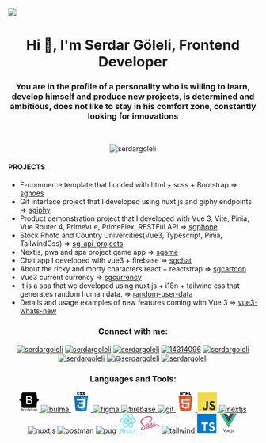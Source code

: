  
![](https://komarev.com/ghpvc/?username=serdargoleli&label=PROFILE+VIEWS&color=green)
 
<h1 align="center">Hi 👋, I'm Serdar Göleli, Frontend Developer</h1>
<h3 align="center">You are in the profile of a personality who is willing to learn, develop himself and produce new projects, is determined and ambitious, does not like to stay in his comfort zone, constantly looking for innovations</h3>
<br/>
<p align="center"><img  src="https://github-readme-stats.vercel.app/api/top-langs?username=serdargoleli&theme=radical&show_icons=true&locale=en&layout=compact" alt="serdargoleli" /></p>

<h4>PROJECTS</h4>

- E-commerce template that I coded with html + scss + Bootstrap => [sghoes](https://shoes-ten.vercel.app/index.html)
- Gif interface project that I developed using nuxt js and giphy endpoints => [sgiphy](https://sgiphy.vercel.app/)
- Product demonstration project that I developed with Vue 3, Vite, Pinia, Vue Router 4, PrimeVue, PrimeFlex, RESTFul API => [sgphone](https://sgphone.vercel.app/)
- Stock Photo and Country Univercities(Vue3, Typescript, Pinia, TailwindCss) => [sg-api-projects](https://sg-projects.netlify.app/)
- Nextjs, pwa and spa project game app => [sgame](https://sgame.vercel.app/)
- Chat app I developed with vue3 + firebase => [sgchat](https://sgchat.vercel.app)
- About the ricky and morty characters react + reactstrap => [sgcartoon](https://sg-ricky-and-morty.netlify.app/)
- Vue3 current currency => [sgcurrency](https://sgdoviz.netlify.app/)
- It is a spa that we developed using nuxt js + i18n + tailwind css that generates random human data. => [random-user-data](https://get-user-data.vercel.app/)
- Details and usage examples of new features coming with Vue 3 => [vue3-whats-new](https://vue3-yenilikler.vercel.app/#/)

<h3 align="center">Connect with me:</h3>
<p align="center">
<a href="https://codepen.io/serdargoleli" target="blank"><img align="center" src="https://raw.githubusercontent.com/rahuldkjain/github-profile-readme-generator/master/src/images/icons/Social/codepen.svg" alt="serdargoleli" height="30" width="40" /></a>
<a href="https://twitter.com/serdargoleli" target="blank"><img align="center" src="https://raw.githubusercontent.com/rahuldkjain/github-profile-readme-generator/master/src/images/icons/Social/twitter.svg" alt="serdargoleli" height="30" width="40" /></a>
<a href="https://linkedin.com/in/serdargoleli" target="blank"><img align="center" src="https://raw.githubusercontent.com/rahuldkjain/github-profile-readme-generator/master/src/images/icons/Social/linked-in-alt.svg" alt="serdargoleli" height="30" width="40" /></a>
<a href="https://stackoverflow.com/users/14314096" target="blank"><img align="center" src="https://raw.githubusercontent.com/rahuldkjain/github-profile-readme-generator/master/src/images/icons/Social/stack-overflow.svg" alt="14314096" height="30" width="40" /></a>
<a href="https://dribbble.com/serdargoleli" target="blank"><img align="center" src="https://raw.githubusercontent.com/rahuldkjain/github-profile-readme-generator/master/src/images/icons/Social/dribbble.svg" alt="serdargoleli" height="30" width="40" /></a>
<a href="https://www.behance.net/serdargoleli" target="blank"><img align="center" src="https://raw.githubusercontent.com/rahuldkjain/github-profile-readme-generator/master/src/images/icons/Social/behance.svg" alt="serdargoleli" height="30" width="40" /></a>
<a href="https://medium.com/@serdargoleli" target="blank"><img align="center" src="https://raw.githubusercontent.com/rahuldkjain/github-profile-readme-generator/master/src/images/icons/Social/medium.svg" alt="@serdargoleli" height="30" width="40" /></a>
<a href="https://www.youtube.com/c/serdargoleli" target="blank"><img align="center" src="https://raw.githubusercontent.com/rahuldkjain/github-profile-readme-generator/master/src/images/icons/Social/youtube.svg" alt="serdargoleli" height="30" width="40" /></a>
</p>

<h3 align="center">Languages and Tools:</h3>
<p align="center"> 
<a href="https://getbootstrap.com" target="_blank" rel="noreferrer"> 
<img src="https://raw.githubusercontent.com/devicons/devicon/master/icons/bootstrap/bootstrap-plain-wordmark.svg" alt="bootstrap" width="40" height="40"/> </a> <a href="https://bulma.io/" target="_blank" rel="noreferrer"> <img src="https://raw.githubusercontent.com/gilbarbara/logos/804dc257b59e144eaca5bc6ffd16949752c6f789/logos/bulma.svg" alt="bulma" width="40" height="40"/> </a> <a href="https://www.w3schools.com/css/" target="_blank" rel="noreferrer"> <img src="https://raw.githubusercontent.com/devicons/devicon/master/icons/css3/css3-original-wordmark.svg" alt="css3" width="40" height="40"/> </a> <a href="https://www.figma.com/" target="_blank" rel="noreferrer"> <img src="https://www.vectorlogo.zone/logos/figma/figma-icon.svg" alt="figma" width="40" height="40"/> </a> <a href="https://firebase.google.com/" target="_blank" rel="noreferrer"> <img src="https://www.vectorlogo.zone/logos/firebase/firebase-icon.svg" alt="firebase" width="40" height="40"/> </a> <a href="https://git-scm.com/" target="_blank" rel="noreferrer"> <img src="https://www.vectorlogo.zone/logos/git-scm/git-scm-icon.svg" alt="git" width="40" height="40"/> </a> <a href="https://www.w3.org/html/" target="_blank" rel="noreferrer"> <img src="https://raw.githubusercontent.com/devicons/devicon/master/icons/html5/html5-original-wordmark.svg" alt="html5" width="40" height="40"/> </a> <a href="https://developer.mozilla.org/en-US/docs/Web/JavaScript" target="_blank" rel="noreferrer"> <img src="https://raw.githubusercontent.com/devicons/devicon/master/icons/javascript/javascript-original.svg" alt="javascript" width="40" height="40"/> </a> <a href="https://nextjs.org/" target="_blank" rel="noreferrer"> <img src="https://cdn.worldvectorlogo.com/logos/nextjs-2.svg" alt="nextjs" width="40" height="40"/> </a> <a href="https://nuxtjs.org/" target="_blank" rel="noreferrer"> <img src="https://www.vectorlogo.zone/logos/nuxtjs/nuxtjs-icon.svg" alt="nuxtjs" width="40" height="40"/> </a> <a href="https://postman.com" target="_blank" rel="noreferrer"> <img src="https://www.vectorlogo.zone/logos/getpostman/getpostman-icon.svg" alt="postman" width="40" height="40"/> </a> <a href="https://pugjs.org" target="_blank" rel="noreferrer"> <img src="https://cdn.worldvectorlogo.com/logos/pug.svg" alt="pug" width="40" height="40"/> </a> <a href="https://reactjs.org/" target="_blank" rel="noreferrer"> <img src="https://raw.githubusercontent.com/devicons/devicon/master/icons/react/react-original-wordmark.svg" alt="react" width="40" height="40"/> </a> <a href="https://sass-lang.com" target="_blank" rel="noreferrer"> <img src="https://raw.githubusercontent.com/devicons/devicon/master/icons/sass/sass-original.svg" alt="sass" width="40" height="40"/> </a> <a href="https://tailwindcss.com/" target="_blank" rel="noreferrer"> <img src="https://www.vectorlogo.zone/logos/tailwindcss/tailwindcss-icon.svg" alt="tailwind" width="40" height="40"/> </a> <a href="https://www.typescriptlang.org/" target="_blank" rel="noreferrer"> <img src="https://raw.githubusercontent.com/devicons/devicon/master/icons/typescript/typescript-original.svg" alt="typescript" width="40" height="40"/> </a> <a href="https://vuejs.org/" target="_blank" rel="noreferrer"> <img src="https://raw.githubusercontent.com/devicons/devicon/master/icons/vuejs/vuejs-original-wordmark.svg" alt="vuejs" width="40" height="40"/> </a></p>
